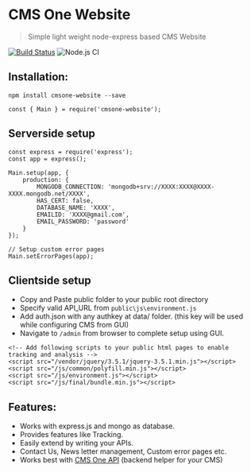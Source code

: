 # CMS One Website
> Simple light weight node-express based CMS Website

[![Build Status](https://travis-ci.com/siddhesh321995/cmsone-website.svg?branch=master)](https://travis-ci.com/siddhesh321995/cmsone-website)
![Node.js CI](https://github.com/siddhesh321995/cmsone-website/workflows/Node.js%20CI/badge.svg?branch=master)

## Installation:

```
npm install cmsone-website --save
```

```
const { Main } = require('cmsone-website');
```

## Serverside setup
```
const express = require('express');
const app = express();

Main.setup(app, {
    production: {
        MONGODB_CONNECTION: 'mongodb+srv://XXXX:XXXX@XXXX-XXXX.mongodb.net/XXXX',
        HAS_CERT: false,
        DATABASE_NAME: 'XXXX',
        EMAILID: 'XXXX@gmail.com',
        EMAIL_PASSWORD: 'password'
    }
});

// Setup custom error pages
Main.setErrorPages(app);
```

## Clientside setup
- Copy and Paste public folder to your public root directory
- Specify valid API_URL from `public\js\environment.js`
- Add auth.json with any authkey at data/ folder. (this key will be used while configuring CMS from GUI)
- Navigate to `/admin` from browser to complete setup using GUI.

```
<!-- Add following scripts to your public html pages to enable tracking and analysis -->
<script src="/vendor/jquery/3.5.1/jquery-3.5.1.min.js"></script>
<script src="/js/common/polyfill.min.js"></script>
<script src="/js/environment.js"></script>
<script src="/js/final/bundle.min.js"></script>
```

## Features:
- Works with express.js and mongo as database.
- Provides features like Tracking.
- Easily extend by writing your APIs.
- Contact Us, News letter management, Custom error pages etc.
- Works best with [CMS One API](https://github.com/siddhesh321995/cmsone-api) (backend helper for your CMS)
